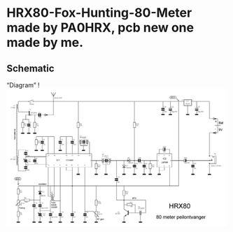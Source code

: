 # HRX80-Fox-Hunting-80-Meter made by PA0HRX, pcb new one made by me.

## Schematic
“Diagram”
!![Schematic]( https://github.com/RSZ-Nld/HRX80-Fox-Hunting-80-Meter/blob/master/hrx80r1b.gif)

